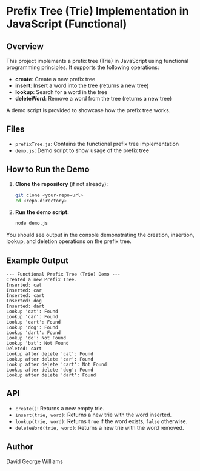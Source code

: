 # Prefix Tree (Trie) Implementation in JavaScript (Functional)

## Overview

This project implements a prefix tree (Trie) in JavaScript using functional programming principles. It supports the following operations:

- **create**: Create a new prefix tree
- **insert**: Insert a word into the tree (returns a new tree)
- **lookup**: Search for a word in the tree
- **deleteWord**: Remove a word from the tree (returns a new tree)

A demo script is provided to showcase how the prefix tree works.

## Files

- `prefixTree.js`: Contains the functional prefix tree implementation
- `demo.js`: Demo script to show usage of the prefix tree

## How to Run the Demo

1. **Clone the repository** (if not already):

   ```sh
   git clone <your-repo-url>
   cd <repo-directory>
   ```

2. **Run the demo script:**
   ```sh
   node demo.js
   ```

You should see output in the console demonstrating the creation, insertion, lookup, and deletion operations on the prefix tree.

## Example Output

```
--- Functional Prefix Tree (Trie) Demo ---
Created a new Prefix Tree.
Inserted: cat
Inserted: car
Inserted: cart
Inserted: dog
Inserted: dart
Lookup 'cat': Found
Lookup 'car': Found
Lookup 'cart': Found
Lookup 'dog': Found
Lookup 'dart': Found
Lookup 'do': Not Found
Lookup 'bat': Not Found
Deleted: cart
Lookup after delete 'cat': Found
Lookup after delete 'car': Found
Lookup after delete 'cart': Not Found
Lookup after delete 'dog': Found
Lookup after delete 'dart': Found
```

## API

- `create()`: Returns a new empty trie.
- `insert(trie, word)`: Returns a new trie with the word inserted.
- `lookup(trie, word)`: Returns `true` if the word exists, `false` otherwise.
- `deleteWord(trie, word)`: Returns a new trie with the word removed.

## Author

David George Williams
